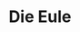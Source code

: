 ---
title: Die Eule
lang: en
description: Independent magazine on church, politics, and culture
image: /images/projects/eule-logo.png
link: https://eulemagazin.de
categories: [WordPress, German]
featured: true
---